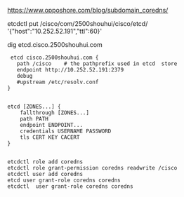 https://www.opposhore.com/blog/subdomain_coredns/



etcdctl put  /cisco/com/2500shouhui/cisco/etcd/  '{"host":"10.252.52.191","ttl":60}'

dig etcd.cisco.2500shouhui.com


```
 etcd cisco.2500shouhui.com {
   path /cisco    # the pathprefix used in etcd  store
   endpoint http://10.252.52.191:2379
   debug
   #upstream /etc/resolv.conf
}


etcd [ZONES...] {
    fallthrough [ZONES...]
    path PATH
    endpoint ENDPOINT...
    credentials USERNAME PASSWORD
    tls CERT KEY CACERT
}


etcdctl role add coredns
etcdctl role grant-permission coredns readwrite /cisco
etcdctl user add coredns
etcd user grant-role coredns coredns
etcdctl  user grant-role coredns coredns
```

